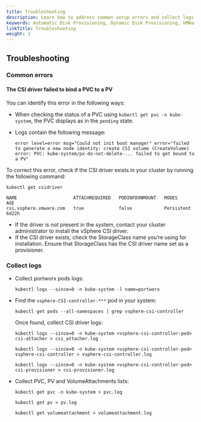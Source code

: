 ```yaml
---
title: Troubleshooting
description: Learn how to address common setup errors and collect logs
keywords: Automatic Disk Provisioning, Dynamic Disk Provisioning, VMWare, Tanzu, vSphere ASG, Kubernetes, k8s, troubleshooting
linkTitle: Troubleshooting
weight: 3
---
```



## Troubleshooting
### Common errors
#### The CSI driver failed to bind a PVC to a PV

You can identify this error in the following ways:

* When checking the status of a PVC using `kubectl get pvc -n kube-system`, the PVC displays as in the `pending` state.
* Logs contain the following message: 

    ```
    error level=error msg="Could not init boot manager" error="failed to generate a new node identity: create CSI volume (CreateVolume) error: PVC: kube-system/px-do-not-delete-... failed to get bound to a PV"
    ```

To correct this error, check if the CSI driver exists in your cluster by running the following command:
  
```text
kubectl get csidriver
```
```output
NAME                     ATTACHREQUIRED   PODINFOONMOUNT   MODES        AGE
csi.vsphere.vmware.com   true             false            Persistent   6d22h
```

* If the driver is not present in the system, contact your cluster administrator to install the vSphere CSI driver.
* If the CSI driver exists, check the StorageClass name you’re using for installation. Ensure that StorageClass has the CSI driver name set as a provisioner.

### Collect logs

* Collect portworx pods logs:

    ```
    kubectl logs --since=0 -n kube-system -l name=portworx
    ```

* Find the `vsphere-CSI-controller-***` pod in your system:

    ```text
    kubectl get pods --all-namespaces | grep vsphere-csi-controller
    ```

    Once found, collect CSI driver logs:

    ```text
    kubectl logs --since=0 -n kube-system <vsphere-csi-controller-pod> csi-attacher > csi_attacher.log

    kubectl logs --since=0 -n kube-system <vsphere-csi-controller-pod> vsphere-csi-controller > vsphere-csi-controller.log

    kubectl logs --since=0 -n kube-system <vsphere-csi-controller-pod> csi-provisioner > csi-provisioner.log

    ```

* Collect PVC, PV and VolumeAttachments lists:

    ```text
    kubectl get pvc -n kube-system > pvc.log

    kubectl get pv > pv.log

    kubectl get volumeattachment > volumeattachment.log

    ```
